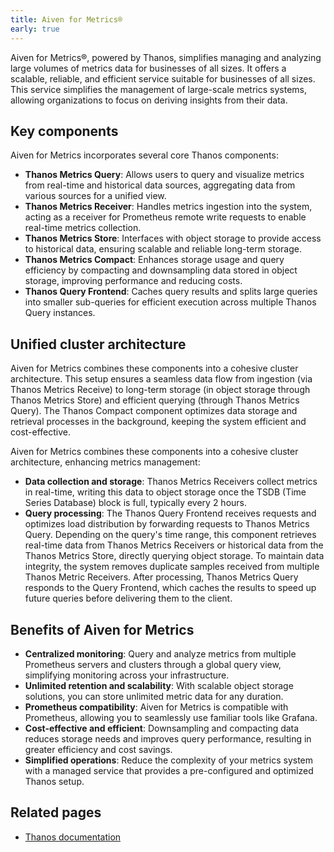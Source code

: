 ```yaml
---
title: Aiven for Metrics®
early: true
---
```


Aiven for Metrics®, powered by Thanos, simplifies managing and analyzing large volumes of metrics data for businesses of all sizes.
It offers a scalable, reliable, and efficient service suitable for businesses of all sizes. This service simplifies the management of large-scale metrics systems, allowing organizations to focus on deriving insights from their data.

## Key components

Aiven for Metrics incorporates several core Thanos components:

- **Thanos Metrics Query**: Allows users to query and visualize metrics from real-time
  and historical data sources, aggregating data from various sources for a unified view.
- **Thanos Metrics Receiver**: Handles metrics ingestion into the system, acting as a receiver
  for Prometheus remote write requests to enable real-time metrics collection.
- **Thanos Metrics Store**: Interfaces with object storage to provide access to historical
  data, ensuring scalable and reliable long-term storage.
- **Thanos Metrics Compact**: Enhances storage usage and query efficiency by compacting
  and downsampling data stored in object storage, improving performance and
  reducing costs.
- **Thanos Query Frontend**: Caches query results and splits large queries into
  smaller sub-queries for efficient execution across multiple Thanos Query instances.

## Unified cluster architecture

Aiven for Metrics combines these components into a cohesive cluster architecture.
This setup ensures a seamless data flow from ingestion (via Thanos Metrics Receive) to
long-term storage (in object storage through Thanos Metrics Store) and efficient querying
(through Thanos Metrics Query). The Thanos Compact component optimizes data storage and
retrieval processes in the background, keeping the system efficient and cost-effective.

Aiven for Metrics combines these components into a cohesive cluster architecture,
enhancing metrics management:

- **Data collection and storage**: Thanos Metrics Receivers collect metrics in real-time,
  writing this data to object storage once the TSDB (Time Series Database)  block is
  full, typically every 2 hours.
- **Query processing**: The Thanos Query Frontend receives requests and optimizes
  load distribution by forwarding requests to Thanos Metrics Query. Depending on
  the query's time range, this component retrieves real-time data from
  Thanos Metrics Receivers or historical data from the Thanos Metrics Store,
  directly querying object storage. To maintain data integrity, the system
  removes duplicate samples received from multiple Thanos Metric Receivers.
  After processing, Thanos Metrics Query responds to the
  Query Frontend, which caches the results to speed up future queries before
  delivering them to the client.

## Benefits of Aiven for Metrics

- **Centralized monitoring**: Query and analyze metrics from multiple Prometheus
  servers and clusters through a global query view, simplifying monitoring
  across your infrastructure.
- **Unlimited retention and scalability**: With scalable object storage solutions,
  you can store unlimited metric data for any duration.
- **Prometheus compatibility**: Aiven for Metrics is compatible with Prometheus,
  allowing you to seamlessly use familiar tools like Grafana.
- **Cost-effective and efficient**: Downsampling and compacting data reduces storage
  needs and improves query performance, resulting in greater efficiency and cost savings.
- **Simplified operations**: Reduce the complexity of your metrics system with a managed
  service that provides a pre-configured and optimized Thanos setup.

## Related pages

- [Thanos documentation](https://thanos.io/v0.34/thanos/getting-started.md/)
